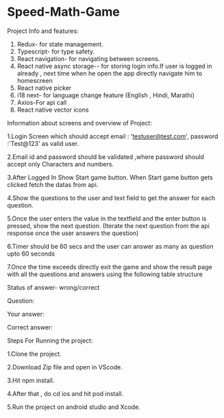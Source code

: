 # Speed-Math-Game

Project Info and features:
1. Redux- for state management.
2. Typescript- for type safety.
3. React navigation- for navigating between screens.
4. React native async storage--  for storing login info.If user is logged in already , next time  when he open the app directly navigate him to homescreen
5. React native picker
6. i18 next- for language change feature (English , Hindi, Marathi)
7. Axios-For api call
8. React native vector icons

Information about screens and overview of Project:

1.Login Screen which should accept email : 'testuser@test.com', password :'Test@123' as valid user.

2.Email id and password should be validated ,where password should accept only Characters and numbers.

3.After Logged In Show Start game button. When Start game button gets clicked fetch the datas from api.

4.Show the questions to the user and text field to get the answer for each question.

5.Once the user enters the value in the textfield and the enter button is pressed, show the next question.
(Iterate the next question from the api response once the user answers the question)

6.Timer should be 60 secs and the user can answer as many as question upto 60 seconds

7.Once the time exceeds directly exit the game and show the result page with all  the questions and answers using the following table structure

Status of answer- wrong/correct 

Question:

Your answer:

Correct answer:


Steps For Running the project:

1.Clone the project.

2.Download Zip file and open in VScode.

3.Hit npm install.

4.After that , do cd ios and hit pod install.

5.Run the project on android studio and Xcode.
